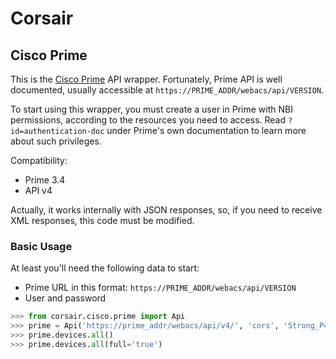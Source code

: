# Corsair

## Cisco Prime
This is the [Cisco Prime](https://www.cisco.com/c/en/us/products/cloud-systems-management/prime-infrastructure/index.html) API wrapper.  Fortunately, Prime API is well documented, usually accessible at `https://PRIME_ADDR/webacs/api/VERSION`.

To start using this wrapper, you must create a user in Prime with NBI permissions, according to the resources you need to access.  Read `?id=authentication-doc` under Prime's own documentation to learn more about such privileges.

Compatibility:

* Prime 3.4
* API v4

Actually, it works internally with JSON responses, so, if you need to receive XML responses, this code must be modified.


### Basic Usage
At least you'll need the following data to start:

* Prime URL in this format: `https://PRIME_ADDR/webacs/api/VERSION`
* User and password

```python
>>> from corsair.cisco.prime import Api
>>> prime = Api('https://prime_addr/webacs/api/v4/', 'cors', 'Strong_P4$$w0rd!')
>>> prime.devices.all()
>>> prime.devices.all(full='true')
```
